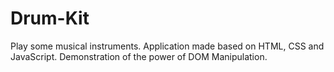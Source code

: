 # Drum-Kit
Play some musical instruments. Application made based on HTML, CSS and JavaScript.
Demonstration of the power of DOM Manipulation.
